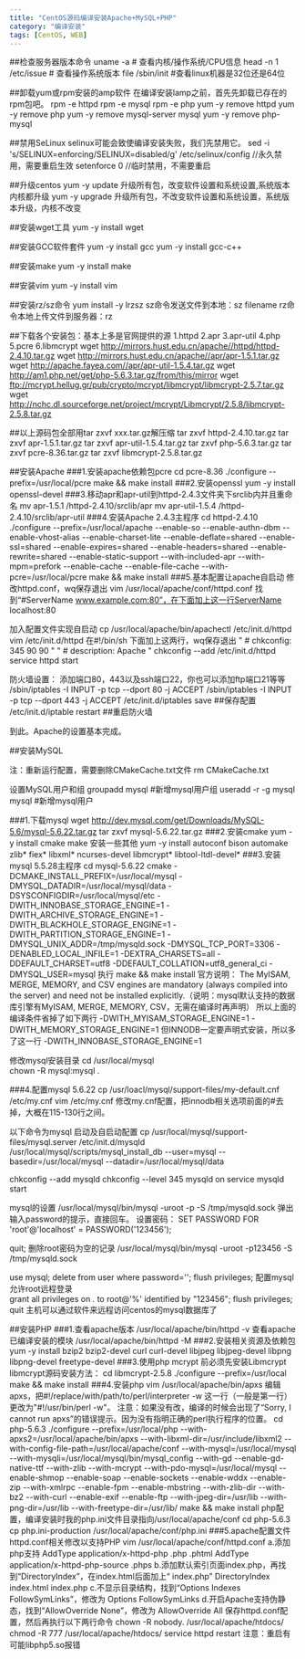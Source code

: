 ```yaml
---
title: "CentOS源码编译安装Apache+MySQL+PHP"
category: "编译安装"
tags: [CentOS, WEB]
---
```

##检查服务器版本命令
uname -a # 查看内核/操作系统/CPU信息
head -n 1 /etc/issue # 查看操作系统版本
file /sbin/init #查看linux机器是32位还是64位

##卸载yum或rpm安装的amp软件
在编译安装lamp之前，首先先卸载已存在的rpm包吧。
rpm -e httpd
rpm -e mysql
rpm -e php
yum -y remove httpd
yum -y remove php
yum -y remove mysql-server mysql
yum -y remove php-mysql

##禁用SeLinux
selinux可能会致使编译安装失败，我们先禁用它。
sed -i 's/SELINUX=enforcing/SELINUX=disabled/g' /etc/selinux/config //永久禁用，需要重启生效
setenforce 0 //临时禁用，不需要重启

##升级centos
yum -y update
升级所有包，改变软件设置和系统设置,系统版本内核都升级
yum -y upgrade
升级所有包，不改变软件设置和系统设置，系统版本升级，内核不改变

##安装wget工具
yum -y install wget

##安装GCC软件套件
yum -y install gcc
yum -y install gcc-c++

##安装make
yum -y install make

##安装vim
yum -y install vim

##安装rz/sz命令
yum install -y lrzsz
sz命令发送文件到本地：sz filename
rz命令本地上传文件到服务器：rz

##下载各个安装包：基本上多是官网提供的源
1.httpd
2.apr
3.apr-util
4.php
5.pcre
6.libmcrypt
wget http://mirrors.hust.edu.cn/apache//httpd/httpd-2.4.10.tar.gz
wget http://mirrors.hust.edu.cn/apache//apr/apr-1.5.1.tar.gz
wget http://apache.fayea.com//apr/apr-util-1.5.4.tar.gz
wget http://am1.php.net/get/php-5.6.3.tar.gz/from/this/mirror
wget ftp://mcrypt.hellug.gr/pub/crypto/mcrypt/libmcrypt/libmcrypt-2.5.7.tar.gz
wget http://nchc.dl.sourceforge.net/project/mcrypt/Libmcrypt/2.5.8/libmcrypt-2.5.8.tar.gz

##以上源码包全部用tar zxvf xxx.tar.gz解压缩
tar zxvf httpd-2.4.10.tar.gz
tar zxvf apr-1.5.1.tar.gz 
tar zxvf apr-util-1.5.4.tar.gz
tar zxvf php-5.6.3.tar.gz
tar zxvf pcre-8.36.tar.gz
tar zxvf libmcrypt-2.5.8.tar.gz

##安装Apache
###1.安装apache依赖包pcre
cd pcre-8.36
./configure --prefix=/usr/local/pcre
make && make install
###2.安装openssl
yum -y install openssl-devel
###3.移动apr和apr-util到httpd-2.4.3文件夹下srclib内并且重命名
mv apr-1.5.1 /httpd-2.4.10/srclib/apr
mv apr-util-1.5.4 /httpd-2.4.10/srclib/apr-util
###4.安装Apache 2.4.3主程序
cd httpd-2.4.10
./configure --prefix=/usr/local/apache --enable-so --enable-authn-dbm --enable-vhost-alias --enable-charset-lite --enable-deflate=shared --enable-ssl=shared --enable-expires=shared --enable-headers=shared --enable-rewrite=shared --enable-static-support --with-included-apr --with-mpm=prefork --enable-cache --enable-file-cache --with-pcre=/usr/local/pcre
make && make install
###5.基本配置让apache自启动
修改httpd.conf，wq保存退出
vim /usr/local/apache/conf/httpd.conf
找到“#ServerName www.example.com:80”，在下面加上这一行ServerName localhost:80

加入配置文件实现自启动
cp /usr/local/apache/bin/apachectl /etc/init.d/httpd
vim /etc/init.d/httpd
在#!/bin/sh 下面加上这两行，wq保存退出
" # chkconfig: 345 90 90 "
" # description: Apache "
chkconfig --add /etc/init.d/httpd
service httpd start

防火墙设置：
添加端口80，443以及ssh端口22，你也可以添加ftp端口21等等
/sbin/iptables -I INPUT -p tcp --dport 80 -j ACCEPT
/sbin/iptables -I INPUT -p tcp --dport 443 -j ACCEPT
/etc/init.d/iptables save               ##保存配置
/etc/init.d/iptable restart             ##重启防火墙 

到此。Apache的设置基本完成。

##安装MySQL

注：重新运行配置，需要删除CMakeCache.txt文件
rm CMakeCache.txt

设置MySQL用户和组
groupadd mysql #新增mysql用户组
useradd -r -g mysql mysql  #新增mysql用户

###1.下载mysql
wget http://dev.mysql.com/get/Downloads/MySQL-5.6/mysql-5.6.22.tar.gz
tar zxvf mysql-5.6.22.tar.gz
###2.安装cmake
yum -y install cmake make
安装一些其他
yum -y install  autoconf bison automake zlib* fiex* libxml* ncurses-devel libmcrypt* libtool-ltdl-devel*
###3.安装mysql 5.5.28主程序
cd mysql-5.6.22
cmake -DCMAKE_INSTALL_PREFIX=/usr/local/mysql -DMYSQL_DATADIR=/usr/local/mysql/data -DSYSCONFIGDIR=/usr/local/mysql/etc -DWITH_INNOBASE_STORAGE_ENGINE=1 -DWITH_ARCHIVE_STORAGE_ENGINE=1 -DWITH_BLACKHOLE_STORAGE_ENGINE=1 -DWITH_PARTITION_STORAGE_ENGINE=1 -DMYSQL_UNIX_ADDR=/tmp/mysqld.sock -DMYSQL_TCP_PORT=3306 -DENABLED_LOCAL_INFILE=1 -DEXTRA_CHARSETS=all -DDEFAULT_CHARSET=utf8 -DDEFAULT_COLLATION=utf8_general_ci -DMYSQL_USER=mysql
执行
make && make install
官方说明：
The MyISAM, MERGE, MEMORY, and CSV engines are mandatory (always compiled into the server) and need not be installed explicitly.（说明：mysql默认支持的数据库引擎有MyISAM, MERGE, MEMORY, CSV，无需在编译时再声明）
所以上面的编译条件省掉了如下两行
-DWITH_MYISAM_STORAGE_ENGINE=1
-DWITH_MEMORY_STORAGE_ENGINE=1
但INNODB一定要声明式安装，所以多了这一行
-DWITH_INNOBASE_STORAGE_ENGINE=1

修改mysql安装目录
cd /usr/local/mysql   
chown -R mysql:mysql .


###4.配置mysql 5.6.22
cp /usr/loacl/mysql/support-files/my-default.cnf /etc/my.cnf
vim /etc/my.cnf
修改my.cnf配置，把innodb相关选项前面的#去掉，大概在115-130行之间。

以下命令为mysql 启动及自启动配置
cp /usr/local/mysql/support-files/mysql.server /etc/init.d/mysqld
/usr/local/mysql/scripts/mysql_install_db --user=mysql --basedir=/usr/local/mysql --datadir=/usr/local/mysql/data

chkconfig --add mysqld
chkconfig --level 345 mysqld on
service mysqld start 

mysql的设置
/usr/local/mysql/bin/mysql -uroot -p -S /tmp/mysqld.sock
弹出输入password的提示，直接回车。
设置密码：
SET PASSWORD FOR 'root'@'localhost' = PASSWORD('123456');

quit;
删除root密码为空的记录
/usr/local/mysql/bin/mysql -uroot -p123456 -S /tmp/mysqld.sock

use mysql;
delete from user where password='';
flush privileges;
配置mysql允许root远程登录                                 
grant all privileges on *.* to root@'%' identified by "123456";
flush privileges;
quit
主机可以通过软件来远程访问centos的mysql数据库了

##安装PHP
###1.查看apache版本
/usr/local/apache/bin/httpd -v
查看apache已编译安装的模块
/usr/local/apache/bin/httpd -M
###2.安装相关资源及依赖包
yum -y install bzip2 bzip2-devel curl curl-devel libjpeg libjpeg-devel libpng libpng-devel freetype-devel
###3.使用php mcrypt 前必须先安装Libmcrypt
libmcrypt源码安装方法：
cd libmcrypt-2.5.8
./configure --prefix=/usr/local
make && make install
###4.安装php
vim /usr/local/apache/bin/apxs
编辑apxs，把#!/replace/with/path/to/perl/interpreter -w 这一行（一般是第一行）更改为"#!/usr/bin/perl -w"。
注意：如果没有改，编译的时候会出现了“Sorry, I cannot run apxs”的错误提示。因为没有指明正确的perl执行程序的位置。
cd php-5.6.3
./configure --prefix=/usr/local/php --with-apxs2=/usr/local/apache/bin/apxs --with-libxml-dir=/usr/include/libxml2 --with-config-file-path=/usr/local/apache/conf --with-mysql=/usr/local/mysql --with-mysqli=/usr/local/mysql/bin/mysql_config --with-gd --enable-gd-native-ttf --with-zlib --with-mcrypt --with-pdo-mysql=/usr/local/mysql --enable-shmop --enable-soap --enable-sockets --enable-wddx --enable-zip --with-xmlrpc --enable-fpm --enable-mbstring --with-zlib-dir --with-bz2 --with-curl --enable-exif --enable-ftp --with-jpeg-dir=/usr/lib --with-png-dir=/usr/lib --with-freetype-dir=/usr/lib/
make && make install
php配置，编译安装时我的php.ini文件目录指向/usr/local/apache/conf
cd php-5.6.3
cp php.ini-production /usr/local/apache/conf/php.ini
###5.apache配置文件httpd.conf相关修改以支持PHP
vim /usr/local/apache/conf/httpd.conf
a.添加php支持
AddType application/x-httpd-php .php .phtml
AddType application/x-httpd-php-source .phps
b.添加默认索引页面index.php，再找到“DirectoryIndex”，在index.html后面加上“ index.php”
DirectoryIndex index.html index.php
c.不显示目录结构，找到“Options Indexes FollowSymLinks”，修改为
Options FollowSymLinks
d.开启Apache支持伪静态，找到“AllowOverride None”，修改为
AllowOverride All
保存httpd.conf配置，然后再执行以下两行命令
chown -R nobody. /usr/local/apache/htdocs/
chmod -R 777 /usr/local/apache/htdocs/
service httpd restart
注意：重启有可能libphp5.so报错
